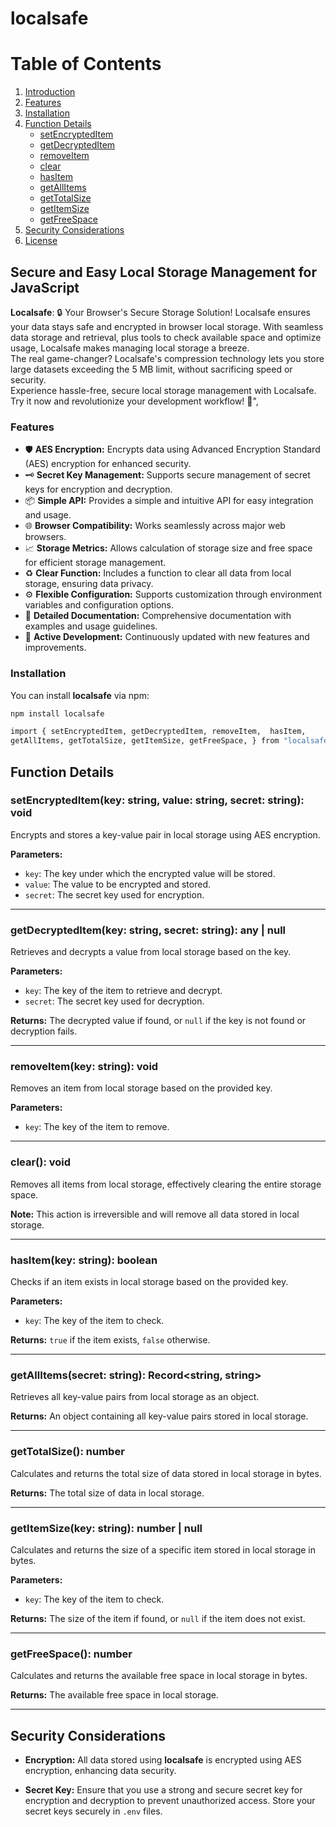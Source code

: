 # localsafe

# Table of Contents

1. [Introduction](#introduction)
2. [Features](#features)
3. [Installation](#installation)
4. [Function Details](#function-details)
   - [setEncryptedItem](#setencrypteditemkey-string-value-string-secret-string-void)
   - [getDecryptedItem](#getdecrypteditemkey-string-secret-string-any--null)
   - [removeItem](#removeitemkey-string-void)
   - [clear](#clear-void)
   - [hasItem](#hasitemkey-string-boolean)
   - [getAllItems](#getallitemssecret-string-recordstring-string)
   - [getTotalSize](#gettotalsize-number)
   - [getItemSize](#getitemsizekey-string-number--null)
   - [getFreeSpace](#getfreespace-number)
5. [Security Considerations](#security-considerations)
6. [License](#license)

## Secure and Easy Local Storage Management for JavaScript

**Localsafe**: 🔒 Your Browser's Secure Storage Solution!
Localsafe ensures your data stays safe and encrypted in browser local storage. With seamless data storage and retrieval, plus tools to check available space and optimize usage, Localsafe makes managing local storage a breeze.<br>
The real game-changer? Localsafe's compression technology lets you store large datasets exceeding the 5 MB limit, without sacrificing speed or security.<br>
Experience hassle-free, secure local storage management with Localsafe. Try it now and revolutionize your development workflow! 🚀",


### Features

- 🛡️ **AES Encryption:** Encrypts data using Advanced Encryption Standard (AES) encryption for enhanced security.
- 🗝️ **Secret Key Management:** Supports secure management of secret keys for encryption and decryption.
- 📦 **Simple API:** Provides a simple and intuitive API for easy integration and usage.
- 🌐 **Browser Compatibility:** Works seamlessly across major web browsers.
- 📈 **Storage Metrics:** Allows calculation of storage size and free space for efficient storage management.
- ♻️ **Clear Function:** Includes a function to clear all data from local storage, ensuring data privacy.
- ⚙️ **Flexible Configuration:** Supports customization through environment variables and configuration options.
- 📄 **Detailed Documentation:** Comprehensive documentation with examples and usage guidelines.
- 🌟 **Active Development:** Continuously updated with new features and improvements.


### Installation

You can install **localsafe** via npm:
```bash
npm install localsafe

import { setEncryptedItem, getDecryptedItem, removeItem,  hasItem,
getAllItems, getTotalSize, getItemSize, getFreeSpace, } from "localsafe";
```

## Function Details

### setEncryptedItem(key: string, value: string, secret: string): void

Encrypts and stores a key-value pair in local storage using AES encryption.

**Parameters:**
- `key`: The key under which the encrypted value will be stored.
- `value`: The value to be encrypted and stored.
- `secret`: The secret key used for encryption.

---

### getDecryptedItem(key: string, secret: string): any | null

Retrieves and decrypts a value from local storage based on the key.

**Parameters:**
- `key`: The key of the item to retrieve and decrypt.
- `secret`: The secret key used for decryption.

**Returns:**
The decrypted value if found, or `null` if the key is not found or decryption fails.

---

### removeItem(key: string): void

Removes an item from local storage based on the provided key.

**Parameters:**
- `key`: The key of the item to remove.

---

### clear(): void

Removes all items from local storage, effectively clearing the entire storage space.

**Note:** This action is irreversible and will remove all data stored in local storage.

---

### hasItem(key: string): boolean

Checks if an item exists in local storage based on the provided key.

**Parameters:**
- `key`: The key of the item to check.

**Returns:**
`true` if the item exists, `false` otherwise.

---

### getAllItems(secret: string): Record<string, string>

Retrieves all key-value pairs from local storage as an object.

**Returns:**
An object containing all key-value pairs stored in local storage.

---

### getTotalSize(): number

Calculates and returns the total size of data stored in local storage in bytes.

**Returns:**
The total size of data in local storage.

---

### getItemSize(key: string): number | null

Calculates and returns the size of a specific item stored in local storage in bytes.

**Parameters:**
- `key`: The key of the item to check.

**Returns:**
The size of the item if found, or `null` if the item does not exist.

---

### getFreeSpace(): number

Calculates and returns the available free space in local storage in bytes.

**Returns:**
The available free space in local storage.

---

## Security Considerations

- **Encryption:** All data stored using **localsafe** is encrypted using AES encryption, enhancing data security.

- **Secret Key:** Ensure that you use a strong and secure secret key for encryption and decryption to prevent unauthorized access. Store your secret keys securely in `.env` files.

